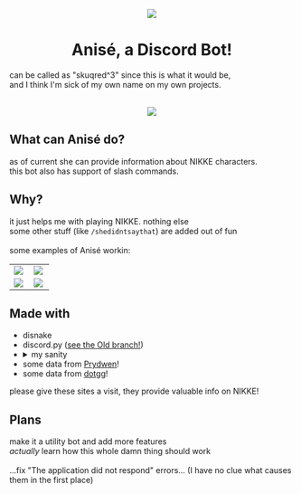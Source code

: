 <p align='center'><img src="https://cdn.discordapp.com/avatars/1114377691257393213/421d8f88511e13f331c975443eb4b79b.png" /></p>

<h1 align='center'>Anisé, a Discord Bot!</h1>
can be called as "skuqred^3" since this is what it would be,<br>
and I think I'm sick of my own name on my own projects.
<br><br>

<p align='center'><img src="https://haxeflixel.is-terrible.com/64_vvmh8d.png" /></p>


## What can Anisé do?
as of current she can provide information about NIKKE characters.<br>
this bot also has support of slash commands.

## Why?
it just helps me with playing NIKKE. nothing else<br>
some other stuff (like `/shedidntsaythat`) are added out of fun
<br><br>
some examples of Anisé workin:
<table>
  <tr>
    <td><img align='top' src="https://haxeflixel.is-terrible.com/64UPVND3d.png" /></td>
  	<td><img align='left' src="https://haxeflixel.is-terrible.com/64UPseI21.png" /></td>
  </tr>
  <tr>
  <td>
  <img align='left' src="https://haxeflixel.is-terrible.com/6aFVhNJel.png" />
  </td>
  <td>
  <img src="https://haxeflixel.is-terrible.com/64UP2GovE.png" />
  </td>
  </tr>
</table>

## Made with
- disnake
- discord.py ([see the Old branch!](https://github.com/skuqre/anise/tree/old))
- <details><summary>my sanity</summary>
  discord.py is just about new to me<br>
  python is something more of a bizarre thing to me as well<br>
  more over, I encountered a lot of shit when I was making some commands
  <br><br>
  you know, discord, I think making slash commands do not have to be<br>
  THIS FUCKING COMPLICATED ‼‼‼‼
  </details>
- some data from [Prydwen](https://www.prydwen.gg)!
- some data from [dotgg](https://dotgg.gg)!

please give these sites a visit, they provide valuable info on NIKKE!

## Plans
make it a utility bot and add more features<br>
*actually* learn how this whole damn thing should work<br><br>
...fix "The application did not respond" errors... (I have no clue what causes them in the first place)
